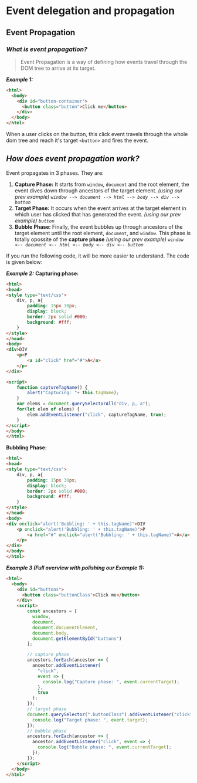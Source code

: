 # Event delegation and propagation

## Event Propagation
### _What is event propagation?_
> Event Propagation is a way of defining how events travel through the DOM tree to arrive at its target.

_**Example 1:**_

```html
<html>
  <body>
    <div id="button-container">
      <button class="button">Click me</button>
    </div>
  </body>
</html>
```
When a user clicks on the button, this click event travels through the whole dom tree and reach it's target `<button>` and fires the event.
## _How does event propagation work?_

Event propagates in 3 phases. They are:
1. **Capture Phase:** It starts from `window`, `document` and the root element, the event dives down through ancestors of the target element. _(using our prev example) `window --> document --> html --> body --> div --> button`_
2. **Target Phase:** It occurs when the event arrives at the target element in which user has clicked that has generated the event. _(using our prev example) `button`_
3. **Bubble Phase:** Finally, the event bubbles up through ancestors of the target element until the root element, `document`, and `window`. This phase is totally opossite of the **capture phase** _(using our prev example) `window <-- document <-- html <-- body <-- div <-- button`_

If you run the following code, it will be more easier to understand. The code is given below:

_**Example 2:**_
**Capturing phase:**
```html
<html>
<head>
<style type="text/css">
    div, p, a{
        padding: 15px 30px;
        display: block;
        border: 2px solid #000;
        background: #fff;
    }
</style>
</head>
<body>
<div>DIV
    <p>P
        <a id="click" href="#">A</a>
    </p>
</div>

<script>
    function captureTagName() {
        alert("Capturing: "+ this.tagName);
    }
    var elems = document.querySelectorAll("div, p, a");
    for(let elem of elems) {
        elem.addEventListener("click", captureTagName, true);
    }
</script>
</body>
</html>
```
**Bubbling Phase:**
```html
<html>
<head>
<style type="text/css">
    div, p, a{
        padding: 15px 30px;
        display: block;
        border: 2px solid #000;
        background: #fff;
    }
</style>
</head>
<body>
<div onclick="alert('Bubbling: ' + this.tagName)">DIV
    <p onclick="alert('Bubbling: ' + this.tagName)">P
        <a href="#" onclick="alert('Bubbling: ' + this.tagName)">A</a>
    </p>
</div>
</body>
</html>
```

_**Example 3 (Full overview with polishing our Example 1):**_
```html
<html>
  <body>
    <div id="buttons">
      <button class="buttonClass">Click me</button>
    </div>
    <script>
        const ancestors = [
          window,
          document,
          document.documentElement,
          document.body,
          document.getElementById("buttons")
        ];

        // capture phase
        ancestors.forEach(ancestor => {
          ancestor.addEventListener(
            "click",
            event => {
              console.log("Capture phase: ", event.currentTarget);
            },
            true
          );
        });
        // target phase
        document.querySelector(".buttonClass").addEventListener("click", event => {
          console.log("Target phase: ", event.target);
        });
        // bubble phase
        ancestors.forEach(ancestor => {
          ancestor.addEventListener("click", event => {
            console.log("Bubble phase: ", event.currentTarget);
          });
        });
    </script>
  </body>
</html>
```






